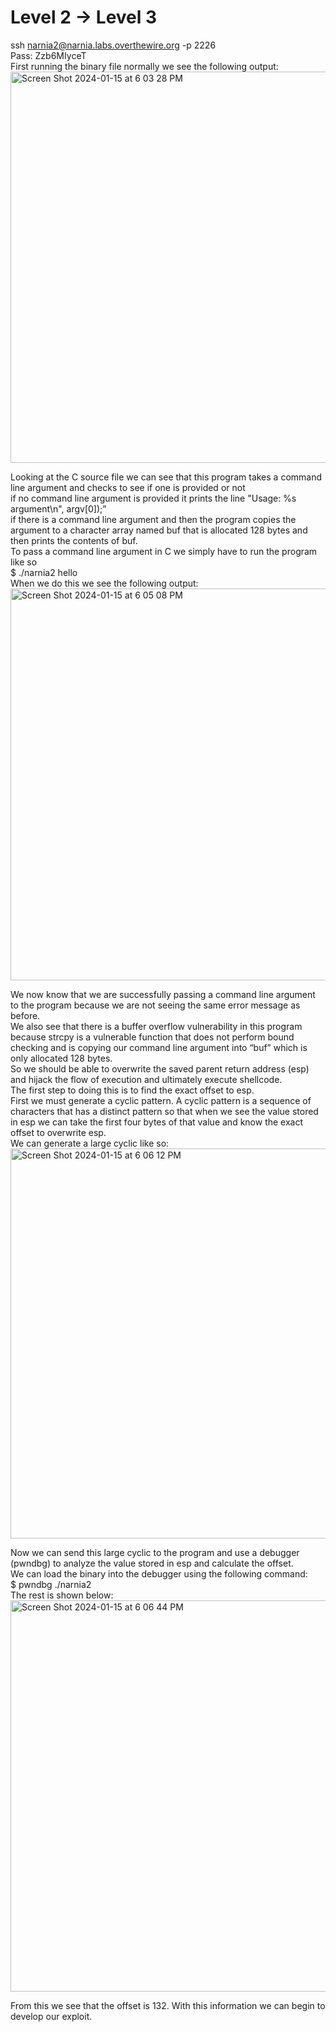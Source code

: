 # Level 2 -> Level 3
ssh narnia2@narnia.labs.overthewire.org -p 2226  
Pass: Zzb6MIyceT  
First running the binary file normally we see the following output:  
<img width="626" alt="Screen Shot 2024-01-15 at 6 03 28 PM" src="https://github.com/tylerdionne/OverTheWire-Narnia-Write-ups/assets/143131384/b6f27327-3024-4151-9403-e7983bd95840">

Looking at the C source file we can see that this program takes a command line argument and checks to see if one is provided or not  
if no command line argument is provided it prints the line "Usage: %s argument\n", argv[0]);”  
if there is a command line argument and then the program copies the argument to a character array named buf that is allocated 128 bytes and then prints the contents of buf.  
To pass a command line argument in C we simply have to run the program like so  
$ ./narnia2 hello  
When we do this we see the following output:  
<img width="627" alt="Screen Shot 2024-01-15 at 6 05 08 PM" src="https://github.com/tylerdionne/OverTheWire-Narnia-Write-ups/assets/143131384/1956f366-309f-41fc-a7ab-a780de18e5f5">

We now know that we are successfully passing a command line argument to the program because we are not seeing the same error message as before.  
We also see that there is a buffer overflow vulnerability in this program because strcpy is a vulnerable function that does not perform bound checking and is copying our command line argument into “buf” which is only allocated 128 bytes.   
So we should be able to overwrite the saved parent return address (esp) and hijack the flow of execution and ultimately execute shellcode.  
The first step to doing this is to find the exact offset to esp.  
First we must generate a cyclic pattern. A cyclic pattern is a sequence of characters that has a distinct pattern so that when we see the value stored in esp we can take the first four bytes of that value and know the exact offset to overwrite esp.   
We can generate a large cyclic like so:  
<img width="624" alt="Screen Shot 2024-01-15 at 6 06 12 PM" src="https://github.com/tylerdionne/OverTheWire-Narnia-Write-ups/assets/143131384/28b67e59-9de9-414a-a9d7-fa5b842f8752">

Now we can send this large cyclic to the program and use a debugger (pwndbg) to analyze the value stored in esp and calculate the offset.  
We can load the binary into the debugger using the following command:  
$ pwndbg ./narnia2  
The rest is shown below:  
<img width="626" alt="Screen Shot 2024-01-15 at 6 06 44 PM" src="https://github.com/tylerdionne/OverTheWire-Narnia-Write-ups/assets/143131384/8b8fc85c-6254-4ca6-b17f-6a28f9c0ed53">

From this we see that the offset is 132. 
With this information we can begin to develop our exploit.


